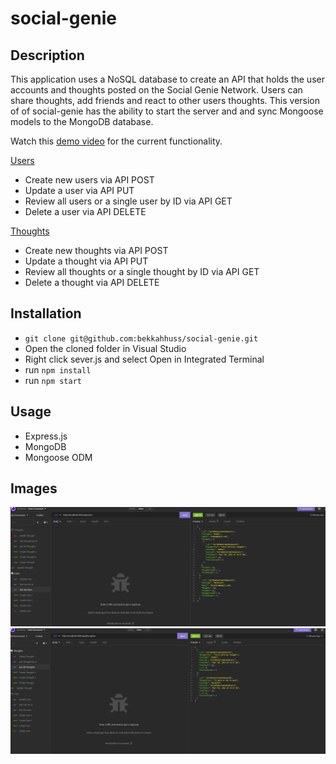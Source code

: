 # social-genie

## Description

This application uses a NoSQL database to create an API that holds the user accounts and thoughts posted on the Social Genie Network. Users can share thoughts, add friends and react to other users thoughts. This version of of social-genie has the ability to start the server and and sync Mongoose models to the MongoDB database. 

Watch this [demo video](https://github.com/bekkahhuss/social-genie/blob/main/assets/social-genie%20video%20.mp4) for the current functionality.

 

<u>Users</u>

- Create new users via API POST
- Update a user via API PUT
- Review all users or a single user by ID via API GET
- Delete a user via API DELETE

<u>Thoughts</u>

- Create new thoughts via API POST
- Update a thought via API PUT
- Review all thoughts or a single thought by ID via API GET
- Delete a thought via API DELETE

## Installation
- `git clone git@github.com:bekkahhuss/social-genie.git`
- Open the cloned folder in Visual Studio
- Right click sever.js and select Open in Integrated Terminal
- run `npm install`
- run `npm start`

## Usage
- Express.js
- MongoDB
- Mongoose ODM

## Images
![](https://github.com/bekkahhuss/social-genie/blob/main/assets/social-genie-getAllUsers.png)
![](https://github.com/bekkahhuss/social-genie/blob/main/assets/social-genie-getAllThoughts.png)